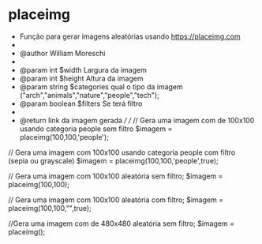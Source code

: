 # placeimg
* Função para gerar imagens aleatórias usando https://placeimg.com
*
* @author    William Moreschi
*
* @param int $width Largura da imagem
* @param int $height Altura da imagem 
* @param string $categories qual o tipo da imagem ("arch","animals","nature","people","tech");
* @param boolean $filters Se terá filtro
*
* @return link da imagem gerada
*/
/*
// Gera uma imagem com de 100x100 usando categoria people sem filtro
$imagem = placeimg(100,100,'people');

// Gera uma imagem com 100x100 usando categoria people com filtro (sepia ou grayscale)
$imagem = placeimg(100,100,'people',true);

// Gera uma imagem com 100x100 aleatória sem filtro;
$imagem = placeimg(100,100);

// Gera uma imagem com 100x100 aleatória com filtro;
$imagem = placeimg(100,100,"",true);

//Gera uma imagem com de 480x480 aleatória sem filtro;
$imagem = placeimg();

